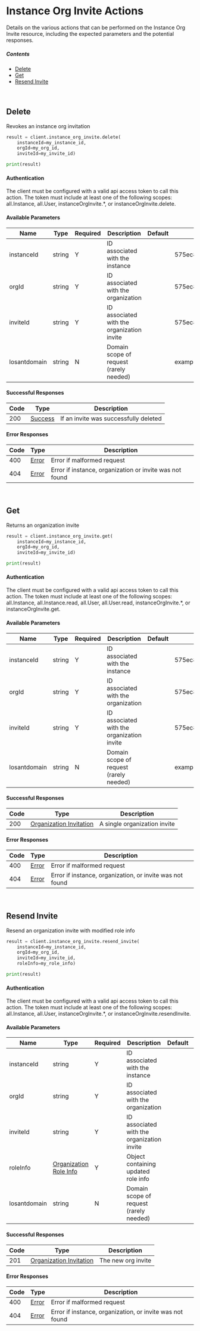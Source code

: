 # Instance Org Invite Actions

Details on the various actions that can be performed on the
Instance Org Invite resource, including the expected
parameters and the potential responses.

##### Contents

*   [Delete](#delete)
*   [Get](#get)
*   [Resend Invite](#resend-invite)

<br/>

## Delete

Revokes an instance org invitation

```python
result = client.instance_org_invite.delete(
    instanceId=my_instance_id,
    orgId=my_org_id,
    inviteId=my_invite_id)

print(result)
```

#### Authentication
The client must be configured with a valid api access token to call this
action. The token must include at least one of the following scopes:
all.Instance, all.User, instanceOrgInvite.*, or instanceOrgInvite.delete.

#### Available Parameters

| Name | Type | Required | Description | Default | Example |
| ---- | ---- | -------- | ----------- | ------- | ------- |
| instanceId | string | Y | ID associated with the instance |  | 575ec8687ae143cd83dc4a95 |
| orgId | string | Y | ID associated with the organization |  | 575ec8687ae143cd83dc4a97 |
| inviteId | string | Y | ID associated with the organization invite |  | 575ec8687ae143cd83dc4a94 |
| losantdomain | string | N | Domain scope of request (rarely needed) |  | example.com |

#### Successful Responses

| Code | Type | Description |
| ---- | ---- | ----------- |
| 200 | [Success](_schemas.md#success) | If an invite was successfully deleted |

#### Error Responses

| Code | Type | Description |
| ---- | ---- | ----------- |
| 400 | [Error](_schemas.md#error) | Error if malformed request |
| 404 | [Error](_schemas.md#error) | Error if instance, organization or invite was not found |

<br/>

## Get

Returns an organization invite

```python
result = client.instance_org_invite.get(
    instanceId=my_instance_id,
    orgId=my_org_id,
    inviteId=my_invite_id)

print(result)
```

#### Authentication
The client must be configured with a valid api access token to call this
action. The token must include at least one of the following scopes:
all.Instance, all.Instance.read, all.User, all.User.read, instanceOrgInvite.*, or instanceOrgInvite.get.

#### Available Parameters

| Name | Type | Required | Description | Default | Example |
| ---- | ---- | -------- | ----------- | ------- | ------- |
| instanceId | string | Y | ID associated with the instance |  | 575ec8687ae143cd83dc4a95 |
| orgId | string | Y | ID associated with the organization |  | 575ec8687ae143cd83dc4a97 |
| inviteId | string | Y | ID associated with the organization invite |  | 575ec8687ae143cd83dc4a94 |
| losantdomain | string | N | Domain scope of request (rarely needed) |  | example.com |

#### Successful Responses

| Code | Type | Description |
| ---- | ---- | ----------- |
| 200 | [Organization Invitation](_schemas.md#organization-invitation) | A single organization invite |

#### Error Responses

| Code | Type | Description |
| ---- | ---- | ----------- |
| 400 | [Error](_schemas.md#error) | Error if malformed request |
| 404 | [Error](_schemas.md#error) | Error if instance, organization, or invite was not found |

<br/>

## Resend Invite

Resend an organization invite with modified role info

```python
result = client.instance_org_invite.resend_invite(
    instanceId=my_instance_id,
    orgId=my_org_id,
    inviteId=my_invite_id,
    roleInfo=my_role_info)

print(result)
```

#### Authentication
The client must be configured with a valid api access token to call this
action. The token must include at least one of the following scopes:
all.Instance, all.User, instanceOrgInvite.*, or instanceOrgInvite.resendInvite.

#### Available Parameters

| Name | Type | Required | Description | Default | Example |
| ---- | ---- | -------- | ----------- | ------- | ------- |
| instanceId | string | Y | ID associated with the instance |  | 575ec8687ae143cd83dc4a95 |
| orgId | string | Y | ID associated with the organization |  | 575ec8687ae143cd83dc4a97 |
| inviteId | string | Y | ID associated with the organization invite |  | 575ec8687ae143cd83dc4a94 |
| roleInfo | [Organization Role Info](_schemas.md#organization-role-info) | Y | Object containing updated role info |  | [Organization Role Info Example](_schemas.md#organization-role-info-example) |
| losantdomain | string | N | Domain scope of request (rarely needed) |  | example.com |

#### Successful Responses

| Code | Type | Description |
| ---- | ---- | ----------- |
| 201 | [Organization Invitation](_schemas.md#organization-invitation) | The new org invite |

#### Error Responses

| Code | Type | Description |
| ---- | ---- | ----------- |
| 400 | [Error](_schemas.md#error) | Error if malformed request |
| 404 | [Error](_schemas.md#error) | Error if instance, organization, or invite was not found |
